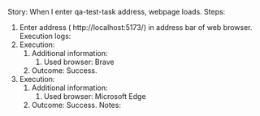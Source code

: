 Story:
When I enter qa-test-task address, webpage loads.
Steps:
1. Enter address ( http://localhost:5173/) in address bar of web browser.
Execution logs:
1. Execution:
	1. Additional information:
		1. Used browser: Brave
	2. Outcome: Success.
2. Execution:
	1. Additional information:
		1. Used browser: Microsoft Edge
	2. Outcome: Success.
Notes: